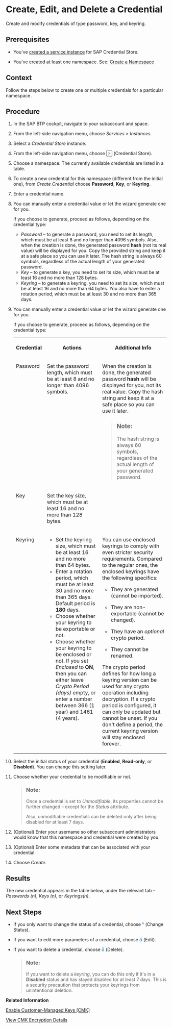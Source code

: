 <!-- loio2a5423fc9ccb4ff3847cc6bd6c05b445 -->

<link rel="stylesheet" type="text/css" href="../css/sap-icons.css"/>

# Create, Edit, and Delete a Credential

Create and modify credentials of type password, key, and keyring.



<a name="loio2a5423fc9ccb4ff3847cc6bd6c05b445__prereq_mzt_tg5_glb"/>

## Prerequisites

-   You've [created a service instance](create-a-service-instance-dc5f087.md) for SAP Credential Store.

-   You've created at least one namespace. See: [Create a Namespace](create-and-delete-a-namespace-401b20c.md) 




## Context

Follow the steps below to create one or multiple credentials for a particular namespace.



## Procedure

1.  In the SAP BTP cockpit, navigate to your subaccount and space.

2.  From the left-side navigation menu, choose *Services* \> *Instances*.

3.  Select a *Credential Store* instance.

4.  From the left-side navigation menu, choose <span style="color:#666666;"><span class="SAP-icons-V5"></span></span> \(Credential Store\).

5.  Choose a namespace. The currently available credentials are listed in a table.

6.  To create a new credential for this namespace \(different from the initial one\), from *Create Credential* choose **Password**, **Key**, or **Keyring**.

7.  Enter a credential name.

8.  You can manually enter a credential value or let the wizard generate one for you.

    If you choose to generate, proceed as follows, depending on the credential type:

    -   *Password* – to generate a password, you need to set its length, which must be at least 8 and no longer than 4096 symbols. Also, when the creation is done, the generated password **hash** \(not its real value\) will be displayed for you. Copy the provided string and keep it at a safe place so you can use it later. The hash string is always 60 symbols, regardless of the actual length of your generated password.
    -   *Key* – to generate a key, you need to set its size, which must be at least 16 and no more than 128 bytes.
    -   *Keyring* – to generate a keyring, you need to set its size, which must be at least 16 and no more than 64 bytes. You also have to enter a rotation period, which must be at least 30 and no more than 365 days.

9.  You can manually enter a credential value or let the wizard generate one for you.

    If you choose to generate, proceed as follows, depending on the credential type:


    <table>
    <tr>
    <th valign="top">

    Credential
    
    </th>
    <th valign="top">

    Actions
    
    </th>
    <th valign="top">

    Additional Info
    
    </th>
    </tr>
    <tr>
    <td valign="top">
    
    Password
    
    </td>
    <td valign="top">
    
    Set the password length, which must be at least 8 and no longer than 4096 symbols.
    
    </td>
    <td valign="top">
    
    When the creation is done, the generated password **hash** will be displayed for you, not its real value. Copy the hash string and keep it at a safe place so you can use it later.

    > ### Note:  
    > The hash string is always 60 symbols, regardless of the actual length of your generated password.


    
    </td>
    </tr>
    <tr>
    <td valign="top">
    
    Key
    
    </td>
    <td valign="top">
    
    Set the key size, which must be at least 16 and no more than 128 bytes.
    
    </td>
    <td valign="top">
    
     
    
    </td>
    </tr>
    <tr>
    <td valign="top">
    
    Keyring
    
    </td>
    <td valign="top">
    
    -   Set the keyring size, which must be at least 16 and no more than 64 bytes.
    -   Enter a rotation period, which must be at least 30 and no more than 365 days. Default period is **180** days.
    -   Choose whether your keyring to be exportable or not.
    -   Choose whether your keyring to be enclosed or not. If you set *Enclosed* to **ON**, then you can either leave *Crypto Period \(days\)* empty, or enter a number between 366 \(1 year\) and 1461 \(4 years\).


    
    </td>
    <td valign="top">
    
    You can use enclosed keyrings to comply with even stricter security requirements. Compared to the regular ones, the enclosed keyrings have the following specifics:

    -   They are generated \(cannot be imported\).

    -   They are non-exportable \(cannot be changed\).

    -   They have an *optional* crypto period.

    -   They cannot be renamed.


    The crypto period defines for how long a keyring version can be used for any crypto operation including decryption. If a crypto period is configured, it can only be updated but cannot be unset. If you don't define a period, the current keyring version will stay enclosed forever.
    
    </td>
    </tr>
    </table>
    
10. Select the initial status of your credential \(**Enabled**, **Read-only**, or **Disabled**\). You can change this setting later.

11. Choose whether your credential to be modifiable or not.

    > ### Note:  
    > Once a credential is set to *Unmodifiable*, its properties cannot be further changed – except for the *Status* attribute.
    > 
    > Also, unmodifiable credentials can be deleted only after being disabled for at least 7 days.

12. \(Optional\) Enter your username so other subaccount administrators would know that this namespace and credential were created by you.

13. \(Optional\) Enter some metadata that can be associated with your credential.

14. Choose *Create*.




<a name="loio2a5423fc9ccb4ff3847cc6bd6c05b445__result_k5f_5p3_lsb"/>

## Results

The new credential appears in the table below, under the relevant tab – *Passwords \(n\)*, *Keys \(n\)*, or *Keyrings\(n\)*.



<a name="loio2a5423fc9ccb4ff3847cc6bd6c05b445__postreq_tng_rc5_glb"/>

## Next Steps

-   If you only want to change the status of a credential, choose <span style="color:#007cc0;"><span class="SAP-icons-V5"></span></span> \(Change Status\).

-   If you want to edit more parameters of a credential, choose <span style="color:#007cc0;"><span class="SAP-icons-V5"></span></span> \(Edit\).

-   If you want to delete a credential, choose <span style="color:#007cc0;"><span class="SAP-icons-V5"></span></span> \(Delete\).

    > ### Note:  
    > If you want to delete a *keyring*, you can do this only if it's in a **Disabled** status and has stayed disabled for at least 7 days. This is a security precaution that protects your keyrings from unintentional deletion.


**Related Information**  


[Enable Customer-Managed Keys \(CMK\)](../security/enable-customer-managed-keys-cmk-f15d2a7.md "")

[View CMK Encryption Details](../security/view-cmk-encryption-details-76205b3.md "For each credential in SAP Credential Store, there is available information regarding its CMK encryption details.")

